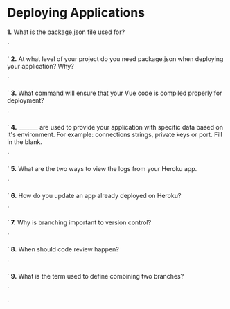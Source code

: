 # Deploying Applications

**1.** What is the package.json file used for?
<!-- enter you answer in the space below -->
`

` 
**2.** At what level of your project do you need package.json when deploying your application? Why?
<!-- enter you answer in the space below -->
`

`
**3.** What command will ensure that your Vue code is compiled properly for deployment?
<!-- enter you answer in the space below -->
`

`
**4.** _______ are used to provide your application with specific data based on it's environment. For example: connections strings, private keys or port. Fill in the blank.
<!-- enter you answer in the space below -->
`

`
**5.** What are the two ways to view the logs from your Heroku app.
<!-- enter you answer in the space below -->
`

`
**6.** How do you update an app already deployed on Heroku?
<!-- enter you answer in the space below -->
`

`
**7.** Why is branching important to version control?
<!-- enter you answer in the space below -->
`

`
**8.** When should code review happen?
<!-- enter you answer in the space below -->
`

`
**9.** What is the term used to define combining two branches?
<!-- enter you answer in the space below -->
`

`
